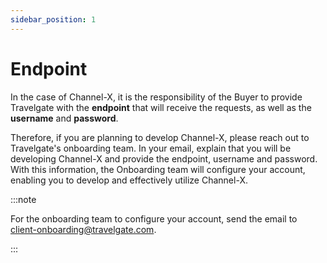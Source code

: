 ```yaml
---
sidebar_position: 1
---
```


# Endpoint

In the case of Channel-X, it is the responsibility of the Buyer to provide Travelgate with the **endpoint** that will receive the requests, as well as the **username** and **password**.

Therefore, if you are planning to develop Channel-X, please reach out to Travelgate's onboarding team. In your email, explain that you will be developing Channel-X and provide the endpoint, username and password. With this information, the Onboarding team will configure your account, enabling you to develop and effectively utilize Channel-X.

:::note

For the onboarding team to configure your account, send the email to client-onboarding@travelgate.com.

:::